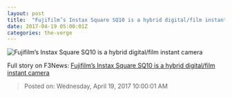 ```yaml
---
layout: post
title:  "Fujifilm’s Instax Square SQ10 is a hybrid digital/film instant camera"
date: 2017-04-19 05:00:01Z
categories: the-verge
---
```


![Fujifilm’s Instax Square SQ10 is a hybrid digital/film instant camera](https://cdn0.vox-cdn.com/thumbor/D9m3oZTNXl_BmUKP9uquETfRrdg=/0x37:3333x1912/1600x900/cdn0.vox-cdn.com/uploads/chorus_image/image/54333359/SQ10_image28.0.jpg)




Full story on F3News: [Fujifilm’s Instax Square SQ10 is a hybrid digital/film instant camera](http://www.f3nws.com/n/nC3RVH)

> Posted on: Wednesday, April 19, 2017 10:00:01 AM
